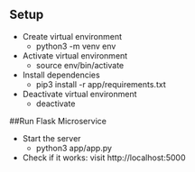 ## Setup
- Create virtual environment
  - python3 -m venv env
- Activate virtual environment
  - source env/bin/activate
- Install dependencies
  - pip3 install -r app/requirements.txt
- Deactivate virtual environment
  - deactivate
  
##Run Flask Microservice
- Start the server
  - python3 app/app.py
- Check if it works: visit http://localhost:5000
